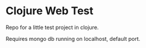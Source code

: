 Clojure Web Test
================

Repo for a little test project in clojure.

Requires mongo db running on localhost, default port.
